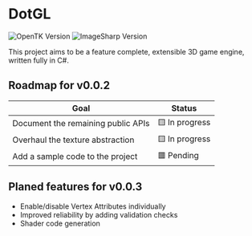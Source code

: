 # DotGL
![OpenTK Version](https://img.shields.io/nuget/v/OpenTK?label=OpenTK)
![ImageSharp Version](https://img.shields.io/nuget/v/SixLabors.ImageSharp?label=SixLabors.ImageSharp)

This project aims to be a feature complete, extensible 3D game engine, written fully in C#.

## Roadmap for v0.0.2
| Goal | Status |
|------|--------|
| Document the remaining public APIs | 🟨 In progress |
| Overhaul the texture abstraction | 🟨 In progress |
| Add a sample code to the project | 🟥 Pending |

## Planed features for v0.0.3
- Enable/disable Vertex Attributes individually
- Improved reliability by adding validation checks
- Shader code generation
